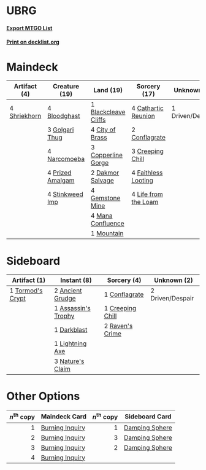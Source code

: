 # UBRG

#### [Export MTGO List](../collection/UBRG/UBRG.txt)
#### [Print on decklist.org](http://decklist.org/?deckmain=1%09Blackcleave%20Cliffs%0A4%09Bloodghast%0A4%09Cathartic%20Reunion%0A4%09City%20of%20Brass%0A2%09Conflagrate%0A3%09Copperline%20Gorge%0A3%09Creeping%20Chill%0A2%09Dakmor%20Salvage%0A1%09Driven/Despair%0A4%09Faithless%20Looting%0A4%09Gemstone%20Mine%0A3%09Golgari%20Thug%0A4%09Life%20from%20the%20Loam%0A4%09Mana%20Confluence%0A1%09Mountain%0A4%09Narcomoeba%0A4%09Prized%20Amalgam%0A4%09Shriekhorn%0A4%09Stinkweed%20Imp&deckside=2%09Ancient%20Grudge%0A1%09Assassin's%20Trophy%0A1%09Conflagrate%0A1%09Creeping%20Chill%0A1%09Darkblast%0A2%09Driven/Despair%0A1%09Lightning%20Axe%0A3%09Nature's%20Claim%0A2%09Raven's%20Crime%0A1%09Tormod's%20Crypt)
# Maindeck

|                                     Artifact (4)                                      |                                       Creature (19)                                       |                                           Land (19)                                           |                                         Sorcery (17)                                          |  Unknown (1)   |
|---------------------------------------------------------------------------------------|-------------------------------------------------------------------------------------------|-----------------------------------------------------------------------------------------------|-----------------------------------------------------------------------------------------------|----------------|
|4 [Shriekhorn](http://gatherer.wizards.com/Pages/Card/Details.aspx?multiverseid=213786)|4 [Bloodghast](http://gatherer.wizards.com/Pages/Card/Details.aspx?multiverseid=438648)    |1 [Blackcleave Cliffs](http://gatherer.wizards.com/Pages/Card/Details.aspx?multiverseid=209401)|4 [Cathartic Reunion](http://gatherer.wizards.com/Pages/Card/Details.aspx?multiverseid=417682) |1 Driven/Despair|
|                                                                                       |3 [Golgari Thug](http://gatherer.wizards.com/Pages/Card/Details.aspx?multiverseid=292953)  |4 [City of Brass](http://gatherer.wizards.com/Pages/Card/Details.aspx?multiverseid=370490)     |2 [Conflagrate](http://gatherer.wizards.com/Pages/Card/Details.aspx?multiverseid=114909)       |                |
|                                                                                       |4 [Narcomoeba](http://gatherer.wizards.com/Pages/Card/Details.aspx?multiverseid=370359)    |3 [Copperline Gorge](http://gatherer.wizards.com/Pages/Card/Details.aspx?multiverseid=209408)  |3 [Creeping Chill](http://gatherer.wizards.com/Pages/Card/Details.aspx?multiverseid=452816)    |                |
|                                                                                       |4 [Prized Amalgam](http://gatherer.wizards.com/Pages/Card/Details.aspx?multiverseid=410014)|2 [Dakmor Salvage](http://gatherer.wizards.com/Pages/Card/Details.aspx?multiverseid=370456)    |4 [Faithless Looting](http://gatherer.wizards.com/Pages/Card/Details.aspx?multiverseid=413670) |                |
|                                                                                       |4 [Stinkweed Imp](http://gatherer.wizards.com/Pages/Card/Details.aspx?multiverseid=370450) |4 [Gemstone Mine](http://gatherer.wizards.com/Pages/Card/Details.aspx?multiverseid=4592)       |4 [Life from the Loam](http://gatherer.wizards.com/Pages/Card/Details.aspx?multiverseid=370398)|                |
|                                                                                       |                                                                                           |4 [Mana Confluence](http://gatherer.wizards.com/Pages/Card/Details.aspx?multiverseid=409573)   |                                                                                               |                |
|                                                                                       |                                                                                           |1 [Mountain](http://gatherer.wizards.com/Pages/Card/Details.aspx?multiverseid=439604)          |                                                                                               |                |


# Sideboard

|                                       Artifact (1)                                        |                                         Instant (8)                                          |                                        Sorcery (4)                                        |  Unknown (2)   |
|-------------------------------------------------------------------------------------------|----------------------------------------------------------------------------------------------|-------------------------------------------------------------------------------------------|----------------|
|1 [Tormod's Crypt](http://gatherer.wizards.com/Pages/Card/Details.aspx?multiverseid=389723)|2 [Ancient Grudge](http://gatherer.wizards.com/Pages/Card/Details.aspx?multiverseid=425913)   |1 [Conflagrate](http://gatherer.wizards.com/Pages/Card/Details.aspx?multiverseid=114909)   |2 Driven/Despair|
|                                                                                           |1 [Assassin's Trophy](http://gatherer.wizards.com/Pages/Card/Details.aspx?multiverseid=452902)|1 [Creeping Chill](http://gatherer.wizards.com/Pages/Card/Details.aspx?multiverseid=452816)|                |
|                                                                                           |1 [Darkblast](http://gatherer.wizards.com/Pages/Card/Details.aspx?multiverseid=87922)         |2 [Raven's Crime](http://gatherer.wizards.com/Pages/Card/Details.aspx?multiverseid=370478) |                |
|                                                                                           |1 [Lightning Axe](http://gatherer.wizards.com/Pages/Card/Details.aspx?multiverseid=113567)    |                                                                                           |                |
|                                                                                           |3 [Nature's Claim](http://gatherer.wizards.com/Pages/Card/Details.aspx?multiverseid=438743)   |                                                                                           |                |


# Other Options

|*n*<sup>th</sup> copy|                                      Maindeck Card                                       |*n*<sup>th</sup> copy|                                     Sideboard Card                                      |
|--------------------:|------------------------------------------------------------------------------------------|--------------------:|-----------------------------------------------------------------------------------------|
|                    1|[Burning Inquiry](http://gatherer.wizards.com/Pages/Card/Details.aspx?multiverseid=191096)|                    1|[Damping Sphere](http://gatherer.wizards.com/Pages/Card/Details.aspx?multiverseid=443101)|
|                    2|[Burning Inquiry](http://gatherer.wizards.com/Pages/Card/Details.aspx?multiverseid=191096)|                    3|[Damping Sphere](http://gatherer.wizards.com/Pages/Card/Details.aspx?multiverseid=443101)|
|                    3|[Burning Inquiry](http://gatherer.wizards.com/Pages/Card/Details.aspx?multiverseid=191096)|                    2|[Damping Sphere](http://gatherer.wizards.com/Pages/Card/Details.aspx?multiverseid=443101)|
|                    4|[Burning Inquiry](http://gatherer.wizards.com/Pages/Card/Details.aspx?multiverseid=191096)|                     |                                                                                         |

